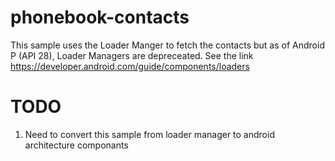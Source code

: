 # phonebook-contacts

This sample uses the Loader Manger to fetch the contacts but as of Android P (API 28), Loader Managers are depreceated.
See the link https://developer.android.com/guide/components/loaders

# TODO 
1. Need to convert this sample from loader manager to android architecture componants